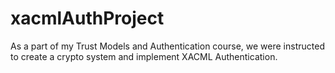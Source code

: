 # xacmlAuthProject
As a part of my Trust Models and Authentication course, we were instructed to create a crypto system and implement XACML Authentication.
